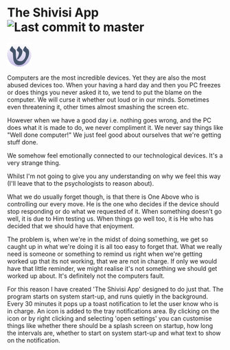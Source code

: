 # The Shivisi App ![Last commit to master](https://img.shields.io/github/last-commit/aryehsilver/TheShivisiApp/master)

![aryehsilver](https://github.com/aryehsilver/TheShivisiApp/raw/master/TheShivisiApp/Data/ShivisiShinAppIcon.png "Shivisi App Icon")

Computers are the most incredible devices. Yet they are also the most abused devices too. When your having a hard day and then you PC freezes or does things you never asked it to, we tend to put the blame on the computer. We will curse it whether out loud or in our minds. Sometimes even threatening it, other times almost smashing the screen etc.

However when we have a good day i.e. nothing goes wrong, and the PC does what it is made to do, we never compliment it. We never say things like "Well done computer!" We just feel good about ourselves that we're getting stuff done.

We somehow feel emotionally connected to our technological devices. It's a very strange thing.

Whilst I'm not going to give you any understanding on why we feel this way (I'll leave that to the psychologists to reason about).


What we do usually forget though, is that there is One Above who is controlling our every move. He is the one who decides if the device should stop responding or do what we requested of it. When something doesn't go well, it is due to Him testing us. When things go well too, it is He who has decided that we should have that enjoyment.

The problem is, when we're in the midst of doing something, we get so caught up in what we're doing it is all too easy to forget that. What we really need is someone or something to remind us right when we're getting worked up that its not working, that we are not in charge. If only we would have that little reminder, we might realise it's not something we should get worked up about. It's definitely not the computers fault.

For this reason I have created 'The Shivisi App' designed to do just that. The program starts on system start-up, and runs quietly in the background. Every 30 minutes it pops up a toast notification to let the user know who is in charge. An icon is added to the tray notifications area. By clicking on the icon or by right clicking and selecting 'open settings' you can customise things like whether there should be a splash screen on startup, how long the intervals are, whether to start on system start-up and what text to show on the notification.
